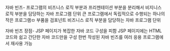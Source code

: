 자바 빈즈-
프로그램의 비즈니스 로직 부분과 프리젠테이션 부분을 분리해서 비지니스 로직 부분을 담당하는 자바 프로그램 단위
큰 프로그램에서 독립적으로 수행되는 하나의 작은 프로그램ㅁ 부품을 검포넌트
비즈니스 로직 부분을 담당하는 자바 프로그램 단위

자바 빈즈 장점-
JSP 페이지가 복잡한 자바 코드 구성을 피함
JSP 페이지에는 HTML 코드와 쉽고 간단한 자바 코드만을 구성
한번 작성된 자바 빈즈를 여러 응용 프로그램에서 재사용 가능
